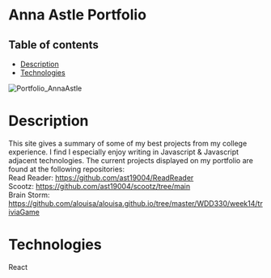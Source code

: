 # Anna Astle Portfolio

## Table of contents

- [Description](#description)
- [Technologies](#technologies)

![Portfolio_AnnaAstle](https://github.com/ast19004/portfolio/assets/84036167/bd623427-4a81-44cd-958e-4516558a60ae)

# Description

This site gives a summary of some of my best projects from my college experience. I find I especially enjoy writing in Javascript & Javascript adjacent technologies. The current projects displayed on my portfolio are found at the following repositories:
<br/>
Read Reader: https://github.com/ast19004/ReadReader<br/>
Scootz: https://github.com/ast19004/scootz/tree/main<br/>
Brain Storm: https://github.com/alouisa/alouisa.github.io/tree/master/WDD330/week14/triviaGame

# Technologies

React

